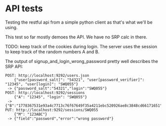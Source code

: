 API tests
==========


Testing the restful api from a simple python client as that's what we'll be using.

This test so far mostly demoes the API. We have no SRP calc in there.

TODO: keep track of the cookies during login. The server uses the session to keep track of the random numbers A and B.

The output of signup_and_login_wrong_password pretty well describes the SRP API:

```
POST: http://localhost:9292/users.json
    {"user[password_salt]": "54321", "user[password_verifier]": "12345", "user[login]": "SWQ055"}
 -> {"password_salt":"54321","login":"SWQ055"}
POST: http://localhost:9292/sessions
    {"A": "12345", "login": "SWQ055"}
 -> {"B":"1778367531e93a4c7713c76f67649f35a4211ebc520926ae8c3848cd66171651"}
PUT: http://localhost:9292/sessions/SWQ055
    {"M": "123ABC"}
 -> {"field":"password","error":"wrong password"}
```
